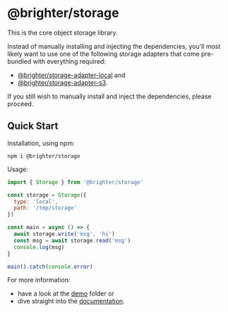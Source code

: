 # @brighter/storage

This is the core object storage library.

Instead of manually installing and injecting the dependencies, you'll most likely want to use one of the following storage adapters that come pre-bundled with everything required:

* [@brighter/storage-adapter-local](../storage-adapter-local/) and
* [@brighter/storage-adapter-s3](../storage-adapter-s3/).

If you still wish to manually install and inject the dependencies, please proceed.

## Quick Start

Installation, using npm:

```
npm i @brighter/storage
```

Usage:

```js
import { Storage } from '@brighter/storage'

const storage = Storage({
  type: 'local',
  path: '/tmp/storage'
})

const main = async () => {
  await storage.write('msg', 'hi')
  const msg = await storage.read('msg')
  console.log(msg)
}

main().catch(console.error)
```

For more information:

- have a look at the [demo](demo/) folder or
- dive straight into the [documentation](docs/Storage.md).
